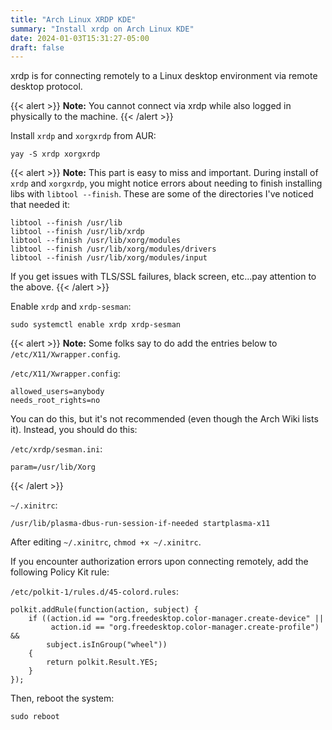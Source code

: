 ```yaml
---
title: "Arch Linux XRDP KDE"
summary: "Install xrdp on Arch Linux KDE"
date: 2024-01-03T15:31:27-05:00
draft: false
---
```


xrdp is for connecting remotely to a Linux desktop environment via remote desktop protocol.

{{< alert >}}
**Note:** You cannot connect via xrdp while also logged in physically to the machine.
{{< /alert >}}

Install `xrdp` and `xorgxrdp` from AUR:

```shell
yay -S xrdp xorgxrdp
```

{{< alert >}}
**Note:** This part is easy to miss and important. During install of `xrdp` and `xorgxrdp`, you might notice errors about needing to finish installing libs with `libtool --finish`. These are some of the directories I've noticed that needed it:

```shell
libtool --finish /usr/lib
libtool --finish /usr/lib/xrdp
libtool --finish /usr/lib/xorg/modules
libtool --finish /usr/lib/xorg/modules/drivers
libtool --finish /usr/lib/xorg/modules/input
```

If you get issues with TLS/SSL failures, black screen, etc...pay attention to the above.
{{< /alert >}}

Enable `xrdp` and `xrdp-sesman`:

```shell
sudo systemctl enable xrdp xrdp-sesman
```

{{< alert >}}
**Note:** Some folks say to do add the entries below to `/etc/X11/Xwrapper.config`.

`/etc/X11/Xwrapper.config`:

```shell
allowed_users=anybody
needs_root_rights=no
```

You can do this, but it's not recommended (even though the Arch Wiki lists it). Instead, you should do this:

`/etc/xrdp/sesman.ini`:

```shell
param=/usr/lib/Xorg
```

{{< /alert >}}

`~/.xinitrc`:

```shell
/usr/lib/plasma-dbus-run-session-if-needed startplasma-x11
```

After editing `~/.xinitrc`, `chmod +x ~/.xinitrc`.

If you encounter authorization errors upon connecting remotely, add the following Policy Kit rule:

`/etc/polkit-1/rules.d/45-colord.rules`:

```shell
polkit.addRule(function(action, subject) {
    if ((action.id == "org.freedesktop.color-manager.create-device" ||
         action.id == "org.freedesktop.color-manager.create-profile") &&
        subject.isInGroup("wheel"))
    {
        return polkit.Result.YES;
    }
});
```

Then, reboot the system:

```shell
sudo reboot
```
